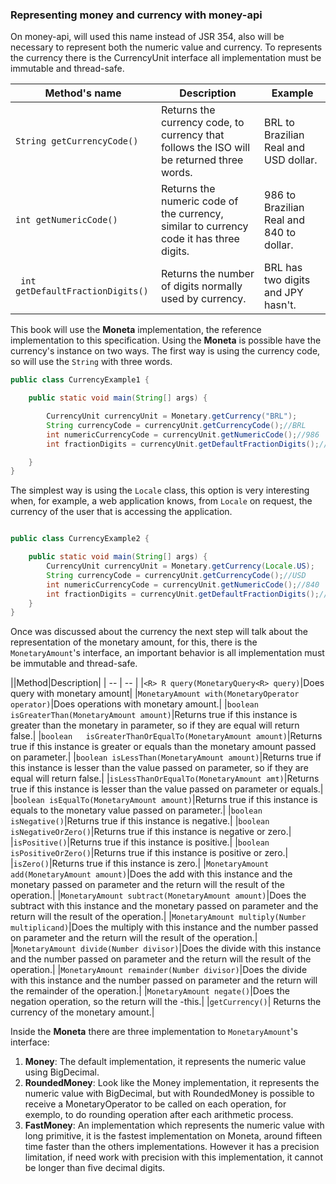 ### Representing money and currency with money-api



On money-api, will used this name instead of JSR 354, also will be necessary to represent both the numeric value and currency. To represents the currency there is the CurrencyUnit interface all implementation must be immutable and thread-safe.

|Method's name| Description |Example|
| -- | -- | -- |
|```String getCurrencyCode()```|Returns the currency code, to currency that follows the ISO will be returned three words.|BRL to Brazilian Real and USD dollar.
|```int getNumericCode()```|Returns the numeric code of the currency, similar to currency code it has three digits.|986 to Brazilian Real and 840 to dollar.|
|``` int getDefaultFractionDigits()``` |Returns the number of digits normally used by currency.|BRL has two digits and JPY hasn't.|


This book will use the **Moneta** implementation, the reference implementation to this specification. Using the **Moneta** is possible have the currency's instance on two ways. The first way is using the currency code, so will use the ```String``` with three words.


```java
public class CurrencyExample1 {

    public static void main(String[] args) {

        CurrencyUnit currencyUnit = Monetary.getCurrency("BRL");
        String currencyCode = currencyUnit.getCurrencyCode();//BRL
        int numericCurrencyCode = currencyUnit.getNumericCode();//986
        int fractionDigits = currencyUnit.getDefaultFractionDigits();//2

    }
}
```

The simplest way is using the `Locale` class, this option is very interesting when, for example, a web application knows, from `Locale` on request, the currency of the user that is accessing the application.

```java

public class CurrencyExample2 {

    public static void main(String[] args) {
        CurrencyUnit currencyUnit = Monetary.getCurrency(Locale.US);
        String currencyCode = currencyUnit.getCurrencyCode();//USD
        int numericCurrencyCode = currencyUnit.getNumericCode();//840
        int fractionDigits = currencyUnit.getDefaultFractionDigits();//2
    }
}

```

Once was discussed about the currency the next step will talk about the representation of the monetary amount, for this, there is the `MonetaryAmount`'s interface, an important behavior is all implementation must be immutable and thread-safe.

||Method|Description|
| -- | -- |
|`<R> R query(MonetaryQuery<R> query)`|Does query with monetary amount|
|`MonetaryAmount with(MonetaryOperator operator)`|Does operations with monetary amount.|
|`boolean isGreaterThan(MonetaryAmount amount)`|Returns true if this instance is greater than the monetary in parameter, so if they are equal will return false.|
|`boolean   isGreaterThanOrEqualTo(MonetaryAmount amount)`|Returns true if this instance is greater or equals than the monetary amount passed on parameter.|
|`boolean isLessThan(MonetaryAmount amount)`|Returns true if this instance is lesser than the value passed on parameter, so if they are equal will return false.|
|`isLessThanOrEqualTo(MonetaryAmount amt)`|Returns true if this instance is lesser than the value passed on parameter or equals.|
|`boolean isEqualTo(MonetaryAmount amount)`|Returns true if this instance is equals to the monetary value passed on parameter.|
|`boolean isNegative()`|Returns true if this instance is negative.|
|`boolean isNegativeOrZero()`|Returns true if this instance is negative or zero.|
|`isPositive()`|Returns true if this instance is positive.|
|`boolean isPositiveOrZero()`|Returns true if this instance is positive or zero.|
|`isZero()`|Returns true if this instance is zero.|
|`MonetaryAmount add(MonetaryAmount amount)`|Does the add with this instance and the monetary passed on parameter and the return will the result of the operation.|
|`MonetaryAmount subtract(MonetaryAmount amount)`|Does the subtract with this instance and the monetary passed on parameter and the return will the result of the operation.|
|`MonetaryAmount multiply(Number multiplicand)`|Does the multiply with this instance and the number passed on parameter and the return will the result of the operation.|
|`MonetaryAmount divide(Number divisor)`|Does the divide with this instance and the number passed on parameter and the return will the result of the operation.|
|`MonetaryAmount remainder(Number divisor)`|Does the divide with this instance and the number passed on parameter and the return will the remainder of the operation.|
|`MonetaryAmount negate()`|Does the negation operation, so the return will the -this.|
|`getCurrency()`| Returns the currency of the monetary amount.|


Inside the **Moneta** there are three implementation to `MonetaryAmount`'s interface:


1. **Money**: The default implementation, it represents the numeric value using BigDecimal.
1. **RoundedMoney**: Look like the Money implementation, it represents the numeric value with BigDecimal, but with RoundedMoney is possible to receive a MonetaryOperator to be called on each operation, for exemplo, to do rounding operation after each arithmetic process. 
1. **FastMoney**: An implementation which represents the numeric value with long primitive, it is the fastest implementation on Moneta, around fifteen time faster than the others implementations. However it has a precision limitation, if need work with precision with this implementation, it cannot be longer than five decimal digits.
